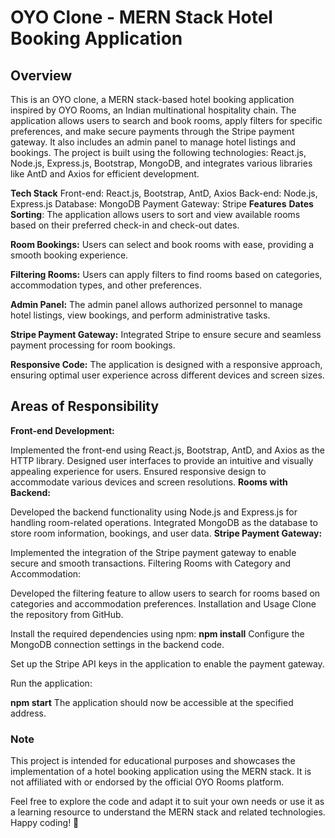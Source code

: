 
# **OYO Clone - MERN Stack Hotel Booking Application**

## **Overview**
This is an OYO clone, a MERN stack-based hotel booking application inspired by OYO Rooms, an Indian multinational hospitality chain. The application allows users to search and book rooms, apply filters for specific preferences, and make secure payments through the Stripe payment gateway. It also includes an admin panel to manage hotel listings and bookings. The project is built using the following technologies: React.js, Node.js, Express.js, Bootstrap, MongoDB, and integrates various libraries like AntD and Axios for efficient development.

**Tech Stack**
Front-end: React.js, Bootstrap, AntD, Axios
Back-end: Node.js, Express.js
Database: MongoDB
Payment Gateway: Stripe
**Features**
**Dates Sorting**: The application allows users to sort and view available rooms based on their preferred check-in and check-out dates.

**Room Bookings:** Users can select and book rooms with ease, providing a smooth booking experience.

**Filtering Rooms:** Users can apply filters to find rooms based on categories, accommodation types, and other preferences.

**Admin Panel:** The admin panel allows authorized personnel to manage hotel listings, view bookings, and perform administrative tasks.

**Stripe Payment Gateway:** Integrated Stripe to ensure secure and seamless payment processing for room bookings.

**Responsive Code:** The application is designed with a responsive approach, ensuring optimal user experience across different devices and screen sizes.

## **Areas of Responsibility**
**Front-end Development:**

Implemented the front-end using React.js, Bootstrap, AntD, and Axios as the HTTP library.
Designed user interfaces to provide an intuitive and visually appealing experience for users.
Ensured responsive design to accommodate various devices and screen resolutions.
**Rooms with Backend:**

Developed the backend functionality using Node.js and Express.js for handling room-related operations.
Integrated MongoDB as the database to store room information, bookings, and user data.
**Stripe Payment Gateway:**

Implemented the integration of the Stripe payment gateway to enable secure and smooth transactions.
Filtering Rooms with Category and Accommodation:

Developed the filtering feature to allow users to search for rooms based on categories and accommodation preferences.
Installation and Usage
Clone the repository from GitHub.

Install the required dependencies using npm:
**npm install**
Configure the MongoDB connection settings in the backend code.

Set up the Stripe API keys in the application to enable the payment gateway.

Run the application:

**npm start**
The application should now be accessible at the specified address.

### **Note**
This project is intended for educational purposes and showcases the implementation of a hotel booking application using the MERN stack. It is not affiliated with or endorsed by the official OYO Rooms platform.

Feel free to explore the code and adapt it to suit your own needs or use it as a learning resource to understand the MERN stack and related technologies. Happy coding! 🚀
